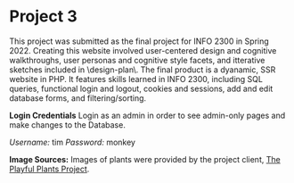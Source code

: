 # Project 3

This project was submitted as the final project for INFO 2300 in Spring 2022. Creating this website involved user-centered design and cognitive walkthroughs, user personas and cognitive style facets, and itterative sketches included in \\design-plan\\. The final product is a dyanamic, SSR website in PHP. It features skills learned in INFO 2300, including SQL queries, functional login and logout, cookies and sessions, add and edit database forms, and filtering/sorting.

**Login Credentials** 
Login as an admin in order to see admin-only pages and make changes to the Database. 

*Username:* tim
*Password:* monkey 

**Image Sources:**
Images of plants were provided by the project client, [The Playful Plants Project](https://cals.cornell.edu/cornell-cooperative-extension/join-us/cce-summer-internship-program/playful-plants-guide-effective-integration-nature-childrens-outdoor-play-spaces). 
